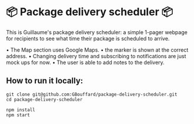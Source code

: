 :package: Package delivery scheduler :package:
===
This is Guillaume's package delivery scheduler:
a simple 1-pager webpage for recipients to see what time their package is scheduled to arrive.

• The Map section uses Google Maps.
• the marker is shown at the correct address.
• Changing delivery time and subscribing to notifications are just mock ups for now.
• The user is able to add notes to the delivery.

How to run it locally:
----

```
git clone git@github.com:GBouffard/package-delivery-scheduler.git
cd package-delivery-scheduler

npm install
npm start
```

<!-- Technologies used:
----
- JavaScript
- ES6 syntax
- create-react-app
- React
- React-Dom
- prop-types
- classname
- HTML Semantic (JSX)
- CSS
- Flexbox
- Jest
- sessionStorage -->

<!-- previews:
----

Desktop:
![](public/images/desktop_screenshot.png)

Mobile:
![](public/images/mobile_screenshot.png) -->

